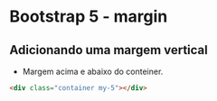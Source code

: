 # Bootstrap 5 - margin

## Adicionando uma margem vertical

- Margem acima e abaixo do conteiner.

~~~html
<div class="container my-5"></div>
~~~
